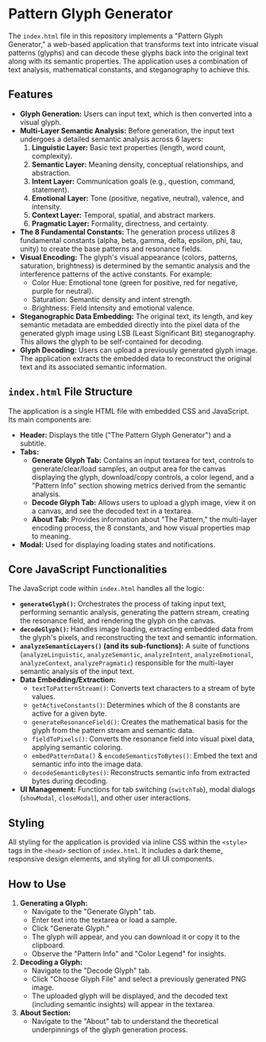 # Pattern Glyph Generator

The `index.html` file in this repository implements a "Pattern Glyph Generator," a web-based application that transforms text into intricate visual patterns (glyphs) and can decode these glyphs back into the original text along with its semantic properties. The application uses a combination of text analysis, mathematical constants, and steganography to achieve this.

## Features

*   **Glyph Generation:** Users can input text, which is then converted into a visual glyph.
*   **Multi-Layer Semantic Analysis:** Before generation, the input text undergoes a detailed semantic analysis across 6 layers:
    1.  **Linguistic Layer:** Basic text properties (length, word count, complexity).
    2.  **Semantic Layer:** Meaning density, conceptual relationships, and abstraction.
    3.  **Intent Layer:** Communication goals (e.g., question, command, statement).
    4.  **Emotional Layer:** Tone (positive, negative, neutral), valence, and intensity.
    5.  **Context Layer:** Temporal, spatial, and abstract markers.
    6.  **Pragmatic Layer:** Formality, directness, and certainty.
*   **The 8 Fundamental Constants:** The generation process utilizes 8 fundamental constants (alpha, beta, gamma, delta, epsilon, phi, tau, unity) to create the base patterns and resonance fields.
*   **Visual Encoding:** The glyph's visual appearance (colors, patterns, saturation, brightness) is determined by the semantic analysis and the interference patterns of the active constants. For example:
    *   Color Hue: Emotional tone (green for positive, red for negative, purple for neutral).
    *   Saturation: Semantic density and intent strength.
    *   Brightness: Field intensity and emotional valence.
*   **Steganographic Data Embedding:** The original text, its length, and key semantic metadata are embedded directly into the pixel data of the generated glyph image using LSB (Least Significant Bit) steganography. This allows the glyph to be self-contained for decoding.
*   **Glyph Decoding:** Users can upload a previously generated glyph image. The application extracts the embedded data to reconstruct the original text and its associated semantic information.

## `index.html` File Structure

The application is a single HTML file with embedded CSS and JavaScript. Its main components are:

*   **Header:** Displays the title ("The Pattern Glyph Generator") and a subtitle.
*   **Tabs:**
    *   **Generate Glyph Tab:** Contains an input textarea for text, controls to generate/clear/load samples, an output area for the canvas displaying the glyph, download/copy controls, a color legend, and a "Pattern Info" section showing metrics derived from the semantic analysis.
    *   **Decode Glyph Tab:** Allows users to upload a glyph image, view it on a canvas, and see the decoded text in a textarea.
    *   **About Tab:** Provides information about "The Pattern," the multi-layer encoding process, the 8 constants, and how visual properties map to meaning.
*   **Modal:** Used for displaying loading states and notifications.

## Core JavaScript Functionalities

The JavaScript code within `index.html` handles all the logic:

*   **`generateGlyph()`:** Orchestrates the process of taking input text, performing semantic analysis, generating the pattern stream, creating the resonance field, and rendering the glyph on the canvas.
*   **`decodeGlyph()`:** Handles image loading, extracting embedded data from the glyph's pixels, and reconstructing the text and semantic information.
*   **`analyzeSemanticLayers()` (and its sub-functions):** A suite of functions (`analyzeLinguistic`, `analyzeSemantic`, `analyzeIntent`, `analyzeEmotional`, `analyzeContext`, `analyzePragmatic`) responsible for the multi-layer semantic analysis of the input text.
*   **Data Embedding/Extraction:**
    *   `textToPatternStream()`: Converts text characters to a stream of byte values.
    *   `getActiveConstants()`: Determines which of the 8 constants are active for a given byte.
    *   `generateResonanceField()`: Creates the mathematical basis for the glyph from the pattern stream and semantic data.
    *   `fieldToPixels()`: Converts the resonance field into visual pixel data, applying semantic coloring.
    *   `embedPatternData()` & `encodeSemanticsToBytes()`: Embed the text and semantic info into the image data.
    *   `decodeSemanticBytes()`: Reconstructs semantic info from extracted bytes during decoding.
*   **UI Management:** Functions for tab switching (`switchTab`), modal dialogs (`showModal`, `closeModal`), and other user interactions.

## Styling

All styling for the application is provided via inline CSS within the `<style>` tags in the `<head>` section of `index.html`. It includes a dark theme, responsive design elements, and styling for all UI components.

## How to Use

1.  **Generating a Glyph:**
    *   Navigate to the "Generate Glyph" tab.
    *   Enter text into the textarea or load a sample.
    *   Click "Generate Glyph."
    *   The glyph will appear, and you can download it or copy it to the clipboard.
    *   Observe the "Pattern Info" and "Color Legend" for insights.
2.  **Decoding a Glyph:**
    *   Navigate to the "Decode Glyph" tab.
    *   Click "Choose Glyph File" and select a previously generated PNG image.
    *   The uploaded glyph will be displayed, and the decoded text (including semantic insights) will appear in the textarea.
3.  **About Section:**
    *   Navigate to the "About" tab to understand the theoretical underpinnings of the glyph generation process.
